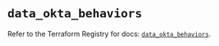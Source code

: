 # `data_okta_behaviors`

Refer to the Terraform Registry for docs: [`data_okta_behaviors`](https://registry.terraform.io/providers/okta/okta/4.11.0/docs/data-sources/behaviors).
